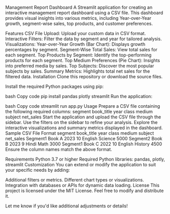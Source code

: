 Management Report Dashboard
A Streamlit application for creating an interactive management report dashboard using a CSV file. This dashboard provides visual insights into various metrics, including Year-over-Year growth, segment-wise sales, top products, and customer preferences.

Features
CSV File Upload: Upload your custom data in CSV format.
Interactive Filters: Filter the data by segment and year for tailored analysis.
Visualizations:
Year-over-Year Growth (Bar Chart): Displays growth percentages by segment.
Segment-Wise Total Sales: View total sales for each segment.
Top Products by Segment: Identify the top-performing products for each segment.
Top Medium Preferences (Pie Chart): Insights into preferred media by sales.
Top Subjects: Discover the most popular subjects by sales.
Summary Metrics: Highlights total net sales for the filtered data.
Installation
Clone this repository or download the source files.

Install the required Python packages using pip:

bash
Copy code
pip install pandas plotly streamlit
Run the application:

bash
Copy code
streamlit run app.py
Usage
Prepare a CSV file containing the following required columns:
segment
book_title
year
class
medium
subject
net_sales
Start the application and upload the CSV file through the sidebar.
Use the filters on the sidebar to refine your analysis.
Explore the interactive visualizations and summary metrics displayed in the dashboard.
Sample CSV File Format
segment	book_title	year	class	medium	subject	net_sales
Segment1	Book A	2023	10	English	Science	5000
Segment2	Book B	2023	9	Hindi	Math	3000
Segment1	Book C	2022	10	English	History	4500
Ensure the column names match the above format.

Requirements
Python 3.7 or higher
Required Python libraries: pandas, plotly, streamlit
Customization
You can extend or modify the application to suit your specific needs by adding:

Additional filters or metrics.
Different chart types or visualizations.
Integration with databases or APIs for dynamic data loading.
License
This project is licensed under the MIT License. Feel free to modify and distribute it.

Let me know if you'd like additional adjustments or details!
